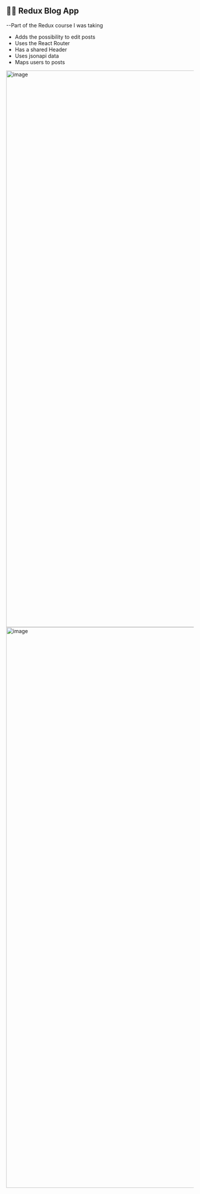 ## 📩📯 Redux Blog App

--Part of the Redux course I was taking

* Adds the possibility to edit posts
* Uses the React Router
* Has a shared Header
* Uses jsonapi data
* Maps users to posts

<img width="1497" alt="image" src="https://github.com/laprinia/redux-toolkit-blog-demo/assets/51471463/02b5cc83-fac5-4fe7-abb0-6aee062b3807">



<img width="1508" alt="image" src="https://github.com/laprinia/redux-toolkit-blog-demo/assets/51471463/7bac142c-8175-44ad-bb94-32dba21b762e">
